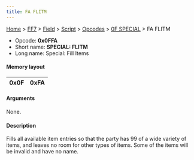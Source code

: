```yaml
---
title: FA FLITM
---
```


[Home](/ff7-flat-wiki/Main%20Page.md) > [FF7](/ff7-flat-wiki/FF7.md) > [Field](/ff7-flat-wiki/FF7/Field.md) > [Script](/ff7-flat-wiki/FF7/Field/Script.md) > [Opcodes](/ff7-flat-wiki/FF7/Field/Script/Opcodes.md) > [0F SPECIAL](/ff7-flat-wiki/FF7/Field/Script/Opcodes/0F%20SPECIAL.md) > FA FLITM

-   Opcode: **0x0FFA**
-   Short name: **SPECIAL: FLITM**
-   Long name: Special: Fill Items

#### Memory layout

| 0x0F | 0xFA |
|------|------|

#### Arguments

None.

#### Description

Fills all available item entries so that the party has 99 of a wide
variety of items, and leaves no room for other types of items. Some of
the items will be invalid and have no name.
